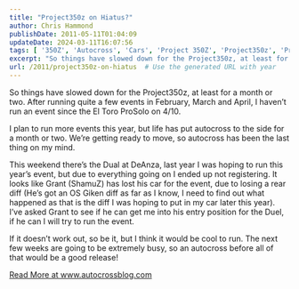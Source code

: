 ```yaml
---
title: "Project350z on Hiatus?"
author: Chris Hammond
publishDate: 2011-05-11T01:04:09
updateDate: 2024-03-11T16:07:56
tags: [ '350Z', 'Autocross', 'Cars', 'Project 350Z', 'Project350z', 'Project350zcom' ]
excerpt: "So things have slowed down for the Project350z, at least for a month or two. After running quite a few events in February, March and April, I haven’t run an event since the El Toro ProSolo on 4/10.  I plan to run more events this year, but life has put autocross to the side for a month or two. We’re getting ready to move, so autocross has been the last thing on my mind.  This weekend there’s the Dual at DeAnza, last year I was hoping to run this year’s event, but due to everything going on I ended up not registering. It looks like Grant (ShamuZ) has lost his car for the event, due to losing a rear diff (He’s got an OS Giken diff as far as I know, I need to find out what happened as that is the diff I was hoping to put in my car later this year). I’ve asked Grant to see if he can get me into his entry position for the Duel, if he can I will try to run the event.  If it doesn’t work out, so be it, but I think it would be cool to run. The next few weeks are going to be extremely busy, so an autocross before all of that would be a good release!"
url: /2011/project350z-on-hiatus  # Use the generated URL with year
---
```

<p>So things have slowed down for the Project350z, at least for a month or two. After running quite a few events in February, March and April, I haven’t run an event since the El Toro ProSolo on 4/10.</p>  <p>I plan to run more events this year, but life has put autocross to the side for a month or two. We’re getting ready to move, so autocross has been the last thing on my mind.</p>  <p>This weekend there’s the Dual at DeAnza, last year I was hoping to run this year’s event, but due to everything going on I ended up not registering. It looks like Grant (ShamuZ) has lost his car for the event, due to losing a rear diff (He’s got an OS Giken diff as far as I know, I need to find out what happened as that is the diff I was hoping to put in my car later this year). I’ve asked Grant to see if he can get me into his entry position for the Duel, if he can I will try to run the event.</p>  <p>If it doesn’t work out, so be it, but I think it would be cool to run. The next few weeks are going to be extremely busy, so an autocross before all of that would be a good release!</p> <a href="https://www.autocrossblog.com/project350z-on-hiatus">Read More at www.autocrossblog.com</a>
